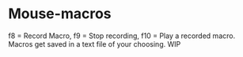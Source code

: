 # Mouse-macros
f8 = Record Macro, f9 = Stop recording, f10 = Play a recorded macro. Macros get saved in a text file of your choosing. WIP
